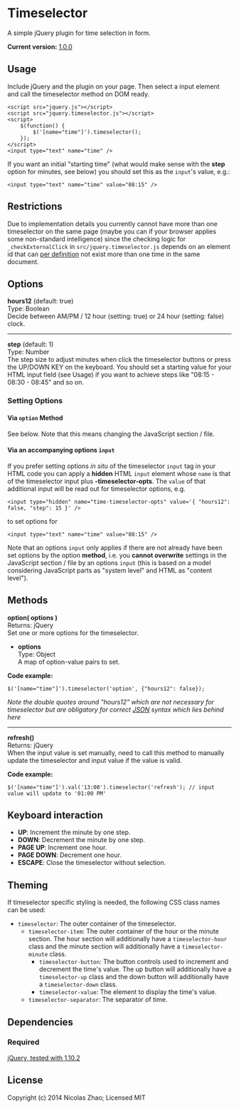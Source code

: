 # Timeselector

A simple jQuery plugin for time selection in form.

**Current version:** [1.0.0](https://github.com/nicolaszhao/timeselector/archive/v1.0.0.tar.gz)

## Usage
Include jQuery and the plugin on your page. Then select a input element and call the timeselector method on DOM ready.

	<script src="jquery.js"></script>
	<script src="jquery.timeselector.js"></script>
	<script>
		$(function() {
			$('[name="time"]').timeselector();
		});
	</script>
	<input type="text" name="time" />

If you want an initial "starting time" (what would make sense with the **step** option for minutes, see below) you should set this as the ```input```'s value, e.g.:

	<input type="text" name="time" value="08:15" />
	

## Restrictions

Due to implementation details you currently cannot have more than one timeselector on the same page (maybe you can if your browser applies some non-standard intelligence) since the checking logic for ```_checkExternalClick``` in ```src/jquery.timeselector.js``` depends on an element id that can [per definition](http://www.w3.org/TR/html401/struct/global.html#h-7.5.2) not exist more than one time in the same document. 


## Options
**hours12** (default: true)   
Type: Boolean   
Decide between AM/PM / 12 hour (setting: true) or 24 hour (setting: false) clock.

***

**step** (default: 1)   
Type: Number   
The step size to adjust minutes when click the timeselector buttons or press the UP/DOWN KEY on the keyboard. You should set a starting value for your HTML input field (see Usage) if you want to achieve steps like "08:15 - 08:30 - 08:45" and so on.

### Setting Options

#### Via ```option``` Method

See below. Note that this means changing the JavaScript section / file.


#### Via an accompanying options ```input```

If you prefer setting options *in situ* of the timeselector ```input``` tag in your HTML code you can apply a **hidden** HTML ```input``` element whose ```name``` is that of the timeselector input plus **-timeselector-opts**. The ```value``` of that additional input will be read out for timeselector options, e.g.

	<input type="hidden" name="time-timeselector-opts" value='{ "hours12": false, "step": 15 }' />

to set options for

	<input type="text" name="time" value="08:15" />

Note that an options ```input``` only applies if there are not already have been set options by the option **method**, i.e. you **cannot overwrite** settings in the JavaScript section / file by an options ```input``` (this is based on a model considering JavaScript  parts as "system level" and HTML as "content level").




## Methods
**option( options )**  
Returns: jQuery   
Set one or more options for the timeselector.
	
* **options**   
	Type: Object   
	A map of option-value pairs to set.
	
**Code example:**
	
	$('[name="time"]').timeselector('option', {"hours12": false});

*Note the double quotes around "hours12" which are not necessary for timeselector but are obligatory for correct [JSON](http://en.wikipedia.org/wiki/JSON) syntax which lies behind here*

***

**refresh()**   
Returns: jQuery   
When the input value is set manually, need to call this method to manually update the timeselector and input value if the value is valid.

**Code example:**
	
	$('[name="time"]').val('13:00').timeselector('refresh'); // input value will update to '01:00 PM'

## Keyboard interaction
* **UP**: Increment the minute by one step.
* **DOWN**: Decrement the minute by one step.
* **PAGE UP**: Increment one hour.
* **PAGE DOWN**: Decrement one hour.
* **ESCAPE**: Close the timeselector without selection.
	
## Theming
If timeselector specific styling is needed, the following CSS class names can be used:
* `timeselector`: The outer container of the timeselector.
	* `timeselector-item`: The outer container of the hour or the minute section. The hour section will additionally have a `timeselector-hour` class and the minute section will additionally have a `timeselector-minute` class. 
		* `timeselector-button`: The button controls used to increment and decrement the time's value. The up button will additionally have a `timeselector-up` class and the down button will additionally have a `timeselector-down` class.
		* `timeselector-value`: The element to display the time's value.
	* `timeselector-separator`: The separator of time.

## Dependencies
### Required
[jQuery, tested with 1.10.2](http://jquery.com)

## License
Copyright (c) 2014 Nicolas Zhao; Licensed MIT
